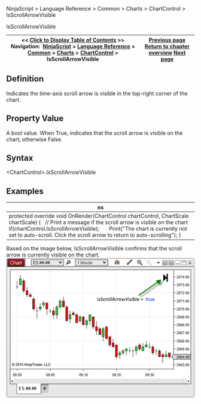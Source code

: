 ﻿
NinjaScript \> Language Reference \> Common \> Charts \> ChartControl \> IsScrollArrowVisible

IsScrollArrowVisible

| \<\< [Click to Display Table of Contents](isscrollarrowvisible.md) \>\> **Navigation:**     [NinjaScript](ninjascript-1.md) \> [Language Reference](language_reference_wip-1.md) \> [Common](common-1.md) \> [Charts](chart-1.md) \> [ChartControl](chartcontrol-1.md) \> IsScrollArrowVisible | [Previous page](chartcontrol_indicators-1.md) [Return to chapter overview](chartcontrol-1.md) [Next page](isstayindrawmode-1.md) |
| --- | --- |
## Definition
Indicates the time\-axis scroll arrow is visible in the top\-right corner of the chart.
## 
## Property Value
A bool value. When True, indicates that the scroll arrow is visible on the chart; otherwise False.
## 
## Syntax
\<ChartControl\>.IsScrollArrowVisible
## 
## Examples

| ns |
| --- |
| protected override void OnRender(ChartControl chartControl, ChartScale chartScale) {    // Print a message if the scroll arrow is visible on the chart    if(chartControl.IsScrollArrowVisible);        Print("The chart is currently not set to auto\-scroll. Click the scroll arrow to return to auto\-scrolling"); } |

Based on the image below, IsScrollArrowVisible confirms that the scroll arrow is currently visible on the chart.
 
![ChartControl_IsScrollArrowVisible](chartcontrol_isscrollarrowvisible.png)
